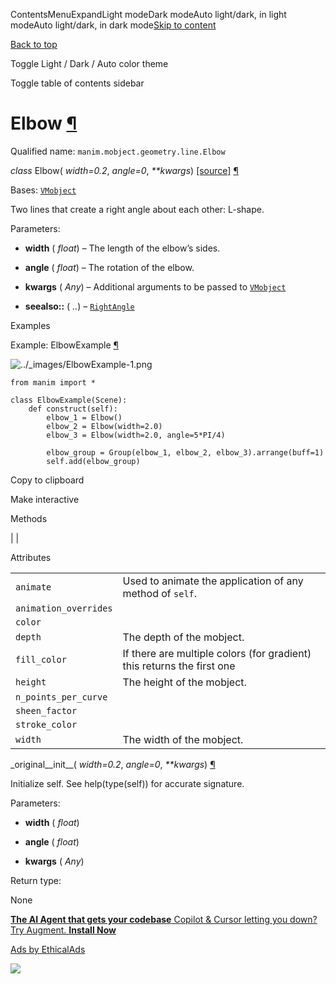 ContentsMenuExpandLight modeDark modeAuto light/dark, in light modeAuto light/dark, in dark mode[Skip to content](https://docs.manim.community/en/stable/reference/manim.mobject.geometry.line.Elbow.html#furo-main-content)

[Back to top](https://docs.manim.community/en/stable/reference/manim.mobject.geometry.line.Elbow.html#)

Toggle Light / Dark / Auto color theme

Toggle table of contents sidebar

# Elbow [¶](https://docs.manim.community/en/stable/reference/manim.mobject.geometry.line.Elbow.html\#elbow "Link to this heading")

Qualified name: `manim.mobject.geometry.line.Elbow`

_class_ Elbow( _width=0.2_, _angle=0_, _\*\*kwargs_) [\[source\]](https://docs.manim.community/en/stable/_modules/manim/mobject/geometry/line.html#Elbow) [¶](https://docs.manim.community/en/stable/reference/manim.mobject.geometry.line.Elbow.html#manim.mobject.geometry.line.Elbow "Link to this definition")

Bases: [`VMobject`](https://docs.manim.community/en/stable/reference/manim.mobject.types.vectorized_mobject.VMobject.html#manim.mobject.types.vectorized_mobject.VMobject "manim.mobject.types.vectorized_mobject.VMobject")

Two lines that create a right angle about each other: L-shape.

Parameters:

- **width** ( _float_) – The length of the elbow’s sides.

- **angle** ( _float_) – The rotation of the elbow.

- **kwargs** ( _Any_) – Additional arguments to be passed to [`VMobject`](https://docs.manim.community/en/stable/reference/manim.mobject.types.vectorized_mobject.VMobject.html#manim.mobject.types.vectorized_mobject.VMobject "manim.mobject.types.vectorized_mobject.VMobject")

- **seealso::** ( _.._) – [`RightAngle`](https://docs.manim.community/en/stable/reference/manim.mobject.geometry.line.RightAngle.html#manim.mobject.geometry.line.RightAngle "manim.mobject.geometry.line.RightAngle")


Examples

Example: ElbowExample [¶](https://docs.manim.community/en/stable/reference/manim.mobject.geometry.line.Elbow.html#elbowexample)

![../_images/ElbowExample-1.png](https://docs.manim.community/en/stable/_images/ElbowExample-1.png)

```
from manim import *

class ElbowExample(Scene):
    def construct(self):
        elbow_1 = Elbow()
        elbow_2 = Elbow(width=2.0)
        elbow_3 = Elbow(width=2.0, angle=5*PI/4)

        elbow_group = Group(elbow_1, elbow_2, elbow_3).arrange(buff=1)
        self.add(elbow_group)

```

Copy to clipboard

Make interactive

Methods

|
|

Attributes

|     |     |
| --- | --- |
| `animate` | Used to animate the application of any method of `self`. |
| `animation_overrides` |  |
| `color` |  |
| `depth` | The depth of the mobject. |
| `fill_color` | If there are multiple colors (for gradient) this returns the first one |
| `height` | The height of the mobject. |
| `n_points_per_curve` |  |
| `sheen_factor` |  |
| `stroke_color` |  |
| `width` | The width of the mobject. |

\_original\_\_init\_\_( _width=0.2_, _angle=0_, _\*\*kwargs_) [¶](https://docs.manim.community/en/stable/reference/manim.mobject.geometry.line.Elbow.html#manim.mobject.geometry.line.Elbow._original__init__ "Link to this definition")

Initialize self. See help(type(self)) for accurate signature.

Parameters:

- **width** ( _float_)

- **angle** ( _float_)

- **kwargs** ( _Any_)


Return type:

None

[**The AI Agent that gets your codebase** Copilot & Cursor letting you down? Try Augment. **Install Now**](https://server.ethicalads.io/proxy/click/8458/019600e2-7455-7480-8f50-50ce17ea22a3/)

[Ads by EthicalAds](https://www.ethicalads.io/advertisers/?ref=ea-text)

![](https://server.ethicalads.io/proxy/view/8458/019600e2-7455-7480-8f50-50ce17ea22a3/)
